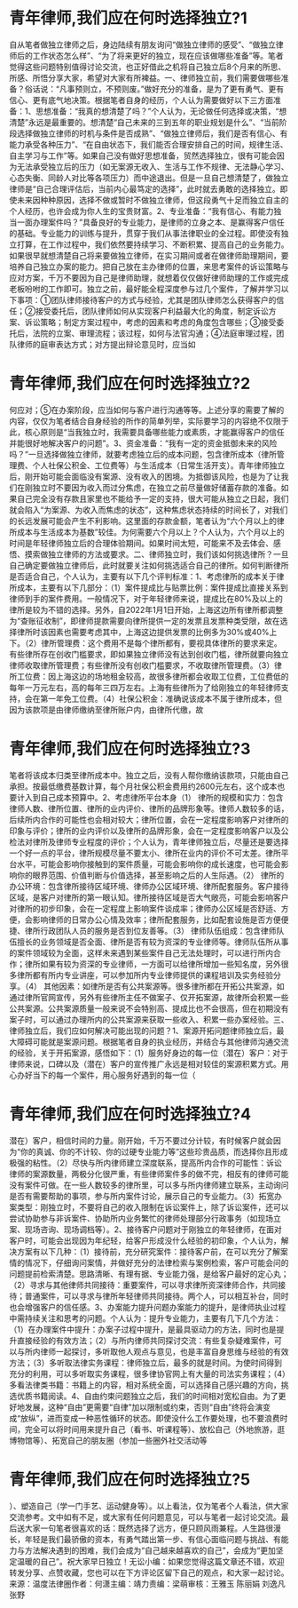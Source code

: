 # 青年律师,我们应在何时选择独立?1

自从笔者做独立律师之后，身边陆续有朋友询问“做独立律师的感受”、“做独立律师后的工作状态怎么样”、“为了将来更好的独立，现在应该做哪些准备”等。笔者觉得这些问题特别值得讨论交流，也正好借此之机将自己独立后8个月来的所思、所感、所悟分享大家，希望对大家有所裨益。一、律师独立前，我们需要做哪些准备？俗话说：“凡事预则立，不预则废。”做好充分的准备，是为了更有勇气、更有信心、更有底气地决策。根据笔者自身的经历，个人认为需要做好以下三方面准备：1、思想准备：“我真的想清楚了吗？”个人认为，无论做任何选择或决策，“想清楚”永远是最重要的。想清楚“自己未来的三到五年的职业规划是什么”、“当前阶段选择做独立律师的时机与条件是否成熟”、“做独立律师后，我们是否有信心、有能力承受各种压力”、“在自由状态下，我们能否合理安排自己的时间，规律生活、自主学习与工作”等。如果自己没有做好思想准备，贸然选择独立，很有可能会因为无法承受独立后的压力（如无案源无收入、生活与工作不规律、无法静心学习、心态失衡、同龄人对比等各项压力）而中途退出。但是一旦自己想清楚了，做独立律师是“自己合理评估后，当前内心最笃定的选择”，此时就去勇敢的选择独立。即使未来因种种原因，选择不做或暂时不做独立律师，但这段勇气十足而独立自主的个人经历，也许会成为你人生的宝贵财富。2、专业准备：“我有信心、有能力独当一面办理案件吗？”具备良好的专业能力，是律师的立身之本、是赢得客户信任的基础。专业能力的训练与提升，贯穿于我们从事法律职业的全过程。即使没有独立打算，在工作过程中，我们依然要持续学习、不断积累、提高自己的业务能力。如果很早就想清楚自己将来要做独立律师，在实习期间或者在做律师助理期间，要培养自己独立办案的能力。把自己放在主办律师的位置，来思考案件的诉讼策略与应对方案，千万不要因为自己是律师助理，就想着仅仅做好律师助理的工作或完成老板吩咐的工作即可。独立之前，最好能全程深度参与过几个案件，了解并学习以下事项：①团队律师接待客户的方式与经验，尤其是团队律师怎么获得客户的信任；②接受委托后，团队律师如何从实现客户利益最大化的角度，制定诉讼方案、诉讼策略；制定方案过程中，考虑的因素和考虑的角度包含哪些；③接受委托后，法院的立案、审理流程；该过程，如何与法官沟通；④法庭审理过程，团队律师的庭审表达方式；对方提出辩论意见时，应当如

# 青年律师,我们应在何时选择独立?2

何应对；⑤在办案阶段，应当如何与客户进行沟通等等。上述分享的需要了解的内容，仅仅为笔者结合自身经验的所作的简单列举，实际要学习的内容绝不仅限于此，核心原则是“当我独立时，我需要具备哪些能力或素质，才能赢得客户的信任并能很好地解决客户的问题”。3、资金准备：“我有一定的资金抵御未来的风险吗？”一旦选择做独立律师，就要考虑独立后的成本问题，包含律所成本（律所管理费、个人社保公积金、工位费等）与生活成本（日常生活开支）。青年律师独立后，刚开始可能会面临没有案源、没有收入的困境。为抵御该风险，也是为了让我们在刚独立时不要因为收入而过分焦虑，在独立之前尽量做好储蓄存款的准备。如果自己完全没有存款且家里也不能给予一定的支持，很大可能从独立之日起，我们就会陷入“为案源、为收入而焦虑的状态”，这种焦虑状态持续的时间长了，对我们的长远发展可能会产生不利影响。这里面的存款金额，笔者认为“六个月以上的律所成本与生活成本为基数”较佳。为何需要六个月以上？个人认为，六个月以上的时间是年轻律师独立后的合理体验期间。如果时间太短，可能来不及去体会、感悟、摸索做独立律师的方法或要求。二、律师独立时，我们该如何挑选律所？一旦自己确定要做独立律师后，此时就要关注如何挑选适合自己的律所。如何判断律所是否适合自己，个人认为，主要有以下几个评判标准：1、考虑律所的成本关于律所成本，主要有以下几部分：（1）案件提成比与贴票比例：案件提成比直接关系到律师到手的案件费用。一般情况下，对于年轻律师来说，提成比在80%及以上的律所是较为不错的选择。另外，自2022年1月1日开始，上海这边所有律所都调整为“查账征收制”，即律师提款需要向律所提供一定的发票且发票种类受限，故在选择律所时该因素也需要考虑其中，上海这边提供发票的比例多为30%或40%上下。（2）律所管理费：这个费用不是每个律所都有，要视具体律所的要求来定。有些律所存在创收门槛要求，即如果独立律师没有达到创收门槛，律所就要向独立律师收取律所管理费；有些律所没有创收门槛要求，不收取律所管理费。（3）律所工位费：因上海这边的场地租金较高，故很多律所都会收取工位费，工位费低的每年一万元左右，高的每年三四万左右。上海有些律所为了给刚独立的年轻律师支持，会在第一年免工位费。（4）社保公积金：准确说该成本不属于律所成本，但因为该款项是由律师缴纳至律所账户内，由律所代缴，故

# 青年律师,我们应在何时选择独立?3

笔者将该成本归类至律所成本中。独立之后，没有人帮你缴纳该款项，只能由自己承担。按最低缴费基数计算，每个月社保公积金费用约2600元左右，这个成本也要计入到自己成本预算中。2、考虑律所平台本身（1） 律所的规模和实力：包含律师人数、律所位置、律所的业内评价、律所的品牌形象等。律师人数较多的话，后续所内合作的可能性也会相对较大；律所位置，会在一定程度影响客户对律所的印象与评价；律所的业内评价以及律所的品牌形象，会在一定程度影响客户以及公检法对律所及律师专业程度的评价；个人认为，青年律师独立后，尽量还是要选择一个好一点的平台，律所规模尽量不要太小、律所在业内的评价不可太差。律所平台水平，可能会影响你接触到的案件质量，可能会影响你的成长速度，也可能会影响你的眼界范围、价值判断与价值选择，甚至影响之后的人生际遇。（2） 律所的办公环境：包含律所接待区域环境、律师办公区域环境、律所配套服务。客户接待区域，是客户对律所的第一眼认知。律所接待区域是否大气敞亮，可能会影响客户对律所的初步印象，会在一定程度上影响案件谈成率；律师办公区域是否舒适、方便，会影响律师的日常办公心情及效率；律所配套服务，比如配套设施是否方便便捷、律所行政团队人员的服务是否到位友善等。（3） 律师队伍组成：包含律师队伍擅长的业务领域是否全面、律所是否有较为资深的专业律师等。律师队伍所从事的案件领域较为全面，这样未来遇到某些案件自己无法处理时，可以进行所内合作；律所如果有较为资深的专业律师，一方面可以给律所增加一些知名度，另外很多律所都有所内专业讲座，可以参加所内专业律师提供的课程培训及实务经验分享。（4） 其他因素：如律所是否有公共案源等。很多律所都在开拓公共案源，如通过律所官网宣传，另外有些律所主任不做案子、仅开拓案源，故律所会积累一些公共案源。公共案源质量一般来说不会特别高、提成比也不会很高，但在初期没有案子时，可以通过办理所内的公共案源来获取一些收入、积累一些办案经验。三、律师独立后，我们应如何解决可能出现的问题？1、案源开拓问题律师独立后，最大障碍可能就是案源问题。根据笔者自身的执业经历，并结合与其他律师沟通交流的经验，关于开拓案源，感悟如下：（1）服务好身边的每一位（潜在）客户：对于律师来说，口碑以及（潜在）客户的宣传推广永远是相对较佳的案源积累方式。用心办好当下的每一个案件，用心服务好遇到的每一位（

# 青年律师,我们应在何时选择独立?4

潜在）客户，相信时间的力量。刚开始，千万不要过分计较，有时候客户就会因为“你的真诚、你的不计较、你的过硬专业能力等”这些珍贵品质，而选择你且形成极强的粘性。（2）尽快与所内律师建立深度联系，提高所内合作的可能性：诉讼律师的案源数量，两极分化很严重，有些律师案件多的做不完，相反有的律师可能没有案件可做。在一些人数较多的律所里，可以多与所内律师建立联系，主动询问是否有需要帮助的事项，参与所内案件讨论，展示自己的专业能力。（3）拓宽办案类型：刚独立时，不要将自己的收入限制在诉讼案件上，除了诉讼案件，还可以尝试协助参与非诉案件、协助所内业务繁忙的律师处理部分行政事务（如现场立案、现场咨询、现场调档等）。2、接待客户问题对于刚独立的年轻律师，在面对客户时，可能会出现因为年纪轻，给客户形成没什么经验的初印象，个人认为，解决方案有以下几种：（1）接待前，充分研究案件：接待客户前，在可以充分了解案情的情况下，仔细询问案情，并做好充分的法律检索与案例检索，客户可能会问的问题提前检索清楚。思路清晰、有理有据、专业能力强，是给客户最好的定心丸；（2）寻求与其他律师共同接待：重要案件，可以寻求律所资深律师合作，共同接待；普通案件，可以寻求与律所年轻律师共同接待。两个人，可以相互补台，同时也会增强客户的信任感。3、办案能力提升问题办案能力的提升，是律师执业过程中需持续关注和思考的问题。个人认为：提升专业能力，主要有几下几个方法：（1）在办理案件中提升：办案子过程中提升，是最具驱动力的方法，同时也是提升直接经验的有效方法；（2）与所内律师共同探讨交流：有些复杂疑难案件，可以与所内律师一起探讨，多听取他人观点与意见，也是丰富自身思维与经验的有效方法；（3）多听取法律实务课程：律师独立后，最多的就是时间。为使时间得到充分的利用，可以多听取实务课程，很多律协官网上有大量的司法实务课程；（4）多看法律类书籍：书籍上的内容，相对系统全面，可以选择自己感兴趣的方向，挑选优质书籍阅读。4、自由约束问题独立之后，我们的时间相对宽松自由。为了更好地发展，这种“自由”更需要“自律”加以限制或约束，否则“自由”终将会演变成“放纵”，进而变成一种恶性循环的状态。即使没什么工作要处理，也不要浪费时间，完全可以将时间用来提升自己（看书、听课程等）、放松自己（外地旅游，逛博物馆等）、拓宽自己的朋友圈（参加一些圈外社交活动等

# 青年律师,我们应在何时选择独立?5

）、塑造自己（学一门手艺、运动健身等）。以上看法，仅为笔者个人看法，供大家交流参考。文中如有不足，或大家有任何问题意见，可以与笔者一起讨论交流。最后送大家一句笔者很喜欢的话：既然选择了远方，便只顾风雨兼程。人生路很漫长，年轻是我们最骄傲的资本，有勇气踏出第一步、有信心面临问题与挑战、有能力与方法解决遇到的困难，我们会成为“自己越来越喜欢的自己”，会成为“更加坚定温暖的自己”。祝大家早日独立！无讼小编：如果您觉得这篇文章还不错，欢迎转发分享、点赞收藏，您也可以在下方评论区留下自己的观点，和大家一起讨论。来源：温度法律圈作者：何潇主编：靖力责编：梁萌审核：王雅玉 陈丽娟 刘逸凡 张野

